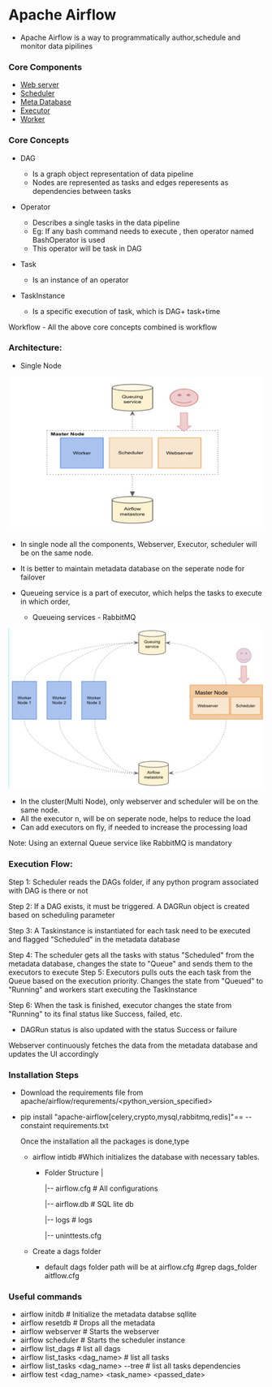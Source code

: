 # Apache Airflow
- Apache Airflow is a way to programmatically author,schedule and monitor data pipilines


### Core Components
- [Web server](/notes/webserver.ipynb)
- [Scheduler](/notes/schedular.ipynb)
- [Meta Database](/notes/database.ipynb)
- [Executor](/notes/executor.ipynb)
- [Worker](/notes/worker.ipynb)

### Core Concepts
- DAG
    * Is a graph object representation of data pipeline
    * Nodes are represented as tasks and edges reperesents as dependencies between tasks
- Operator
    
    * Describes a single tasks in the data pipeline
    * Eg: If any bash command needs to execute , then operator named BashOperator is used
    * This operator will be task in DAG

- Task
    
    * Is an instance of an operator

- TaskInstance

    * Is a specific execution of task, which is DAG+ task+time

Workflow -  All the above core concepts combined is workflow

### Architecture:

* Single Node

![Single Node Architecture ](/images/singlenode.png)

-   In single node all the components, Webserver, Executor, scheduler will be on the same node.
- It is better to maintain metadata database on the seperate node for failover  
- Queueing service is a part of executor, which helps the tasks to execute in which order, 
    
    * Queueing services - RabbitMQ


![Multi Node Architecture ](/images/cluster.png)

- In the cluster(Multi Node), only webserver and scheduler will be on the same node.
- All the executor n, will be on seperate node, helps to reduce the load
- Can add executors on fly, if needed to increase the processing load

Note: Using an external Queue service like RabbitMQ is mandatory

### Execution Flow:

Step 1: Scheduler reads the DAGs folder, if any python program associated with DAG is there or not

Step 2: If a DAG exists, it must be triggered. A DAGRun object is created based on scheduling parameter
    

Step 3: A Taskinstance is instantiated for each task need to be executed and flagged "Scheduled" in the metadata database

Step 4: The scheduler gets all the tasks with status "Scheduled" from the metadata database, changes the state to "Queue" and sends them to the executors to execute 
Step 5: Executors pulls outs the each task from the Queue based on the execution priority. Changes the state from "Queued" to "Running" and workers start executing the TaskInstance

Step 6: When the task is finished, executor changes the state from "Running" to its final status like Success, failed, etc. 

- DAGRun status is also updated with the status Success or failure

Webserver continuously fetches the data from the metadata database and updates the UI accordingly 



### Installation Steps

* Download the requirements file from apache/airflow/requrements/<python_version_specified>
* pip install "apache-airflow[celery,crypto,mysql,rabbitmq,redis]"==<version> -- constaint requirements.txt

    Once the installation all the packages is done,type
    
    * airflow intidb #Which initializes the database with necessary tables.
        * Folder Structure
            |
            
            |-- airflow.cfg  # All configurations
            
            |-- airflow.db # SQL lite db

            |-- logs # logs

            |-- uninttests.cfg

    * Create a dags folder
        
        * default dags folder path will be at airflow.cfg
        #grep dags_folder aitflow.cfg


### Useful commands

* airflow initdb     # Initialize the metadata databse sqllite 
* airflow resetdb    # Drops all the metadata
* airflow webserver  # Starts the webserver
* airflow scheduler  # Starts the scheduler instance
* airflow list_dags  # list all dags
* airflow list_tasks <dag_name> # list all tasks
* airflow list_tasks <dag_name> --tree # list all tasks dependencies
* airflow test <dag_name> <task_name> <passed_date>
